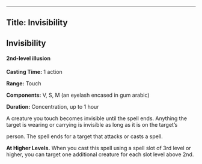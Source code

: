 -------------------------
Title: Invisibility
-------------------------

## Invisibility

#### 2nd-level illusion


**Casting Time:** 1 action

**Range:** Touch

**Components:** V, S, M (an eyelash encased in gum
arabic)

**Duration:** Concentration, up to 1 hour


A creature you touch becomes invisible until the spell ends. Anything
the target is wearing or carrying is invisible as long as it is on the
target’s

person. The spell ends for a target that attacks or casts a spell.

**At Higher Levels.** When you cast this spell using a spell
slot of 3rd level or higher, you can target one additional creature for
each slot level above 2nd.


